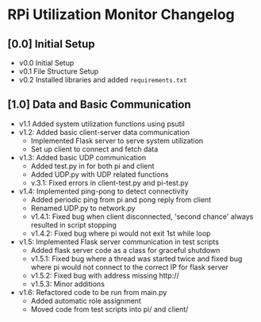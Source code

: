 
# RPi Utilization Monitor Changelog

## [0.0] Initial Setup

- v0.0 Initial Setup
- v0.1 File Structure Setup
- v0.2 Installed libraries and added `requirements.txt`

## [1.0] Data and Basic Communication
- v1.1 Added system utilization functions using psutil
- v1.2: Added basic client-server data communication
  - Implemented Flask server to serve system utilization
  - Set up client to connect and fetch data
- v1.3: Added basic UDP communication
  - Added test.py in for both pi and client
  - Added UDP.py with UDP related functions
  - v.3.1: Fixed errors in client-test.py and pi-test.py
- v1.4: Implemented ping-pong to detect connectivity
  - Added periodic ping from pi and pong reply from client
  - Renamed UDP.py to network.py
  - v1.4.1: Fixed bug when client disconnected, 'second chance' always resulted in script stopping
  - v1.4.2: Fixed bug where pi would not exit 1st while loop
- v1.5: Implemented Flask server communication in test scripts
  - Added flask server code as a class for graceful shutdown
  - v1.5.1: Fixed bug where a thread was started twice and fixed bug where pi would not connect to the correct IP for flask server
  - v1.5.2: Fixed bug with address missing http://
  - v1.5.3: Minor additions
- v1.6: Refactored code to be run from main.py
  - Added automatic role assignment
  - Moved code from test scripts into pi/ and client/